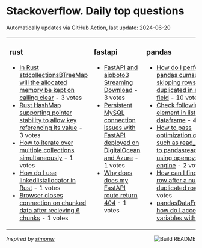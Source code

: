 # Stackoverflow. Daily top questions 

Automatically updates via GitHub Action, last update: <!-- date starts -->2024-06-20<!-- date ends -->


<table><tr><td valign="top" width="33%">

### rust
<!-- rust starts -->
* [In Rust stdcollectionsBTreeMap will the allocated memory be kept on calling clear](https://stackoverflow.com/questions/78640890/in-rust-stdcollectionsbtreemap-will-the-allocated-memory-be-kept-on-calling) - 3 votes
* [Rust HashMap supporting pointer stability to allow key referencing its value](https://stackoverflow.com/questions/78641462/rust-hashmap-supporting-pointer-stability-to-allow-key-referencing-its-value) - 3 votes
* [How to iterate over multiple collections simultaneously](https://stackoverflow.com/questions/78645446/how-to-iterate-over-multiple-collections-simultaneously) - 1 votes
* [How do I use linkedlistallocator in Rust](https://stackoverflow.com/questions/78645054/how-do-i-use-linked-list-allocator-in-rust) - 1 votes
* [Browser closes connection on chunked data after recieving 6 chunks](https://stackoverflow.com/questions/78644071/browser-closes-connection-on-chunked-data-after-recieving-6-chunks) - 1 votes
<!-- rust ends -->
</td><td valign="top" width="34%">


### fastapi
<!-- fastapi starts -->
* [FastAPI and aioboto3 Streaming Download](https://stackoverflow.com/questions/78642161/fastapi-and-aioboto3-streaming-download) - 3 votes
* [Persistent MySQL connection issues with FastAPI deployed on DigitalOcean and Azure](https://stackoverflow.com/questions/78644422/persistent-mysql-connection-issues-with-fastapi-deployed-on-digitalocean-and-azu) - 1 votes
* [Why does does my FastAPI route return 404](https://stackoverflow.com/questions/78647858/why-does-does-my-fastapi-route-return-404) - 1 votes
<!-- fastapi ends -->
</td><td valign="top" width="34%">


### pandas
<!-- pandas starts -->
* [How do I perform pandas cumsum while skipping rows that are duplicated in another field](https://stackoverflow.com/questions/78645037/how-do-i-perform-pandas-cumsum-while-skipping-rows-that-are-duplicated-in-anothe) - 10 votes
* [Check following element in list in pandas dataframe](https://stackoverflow.com/questions/78642298/check-following-element-in-list-in-pandas-dataframe) - 4 votes
* [How to pass optimization options such as read_onlyTrue to pandasread_excel using openpyxl as the engine](https://stackoverflow.com/questions/78649010/how-to-pass-optimization-options-such-as-read-only-true-to-pandas-read-excel) - 2 votes
* [How can I find the first row after a number of duplicated rows](https://stackoverflow.com/questions/78645930/how-can-i-find-the-first-row-after-a-number-of-duplicated-rows) - 2 votes
* [pandasDataFramequery  how do I access class variables with ](https://stackoverflow.com/questions/78645531/pandas-dataframe-query-how-do-i-access-class-variables-with) - 2 votes
<!-- pandas ends -->
</td></tr></table>

<a href="https://github.com/hp0404/hp0404/actions"><img src="https://github.com/hp0404/hp0404/workflows/Build%20README/badge.svg" align="right" alt="Build README"></a> <p>*Inspired by  [simonw](https://github.com/simonw/simonw)*</p>
